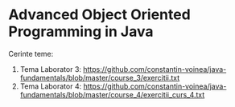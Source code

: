 # Advanced Object Oriented Programming in Java

Cerinte teme: 
1. Tema Laborator 3: https://github.com/constantin-voinea/java-fundamentals/blob/master/course_3/exercitii.txt
2. Tema Laborator 4: https://github.com/constantin-voinea/java-fundamentals/blob/master/course_4/exercitii_curs_4.txt
